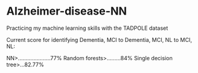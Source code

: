 # Alzheimer-disease-NN
Practicing my machine learning skills with the TADPOLE dataset

Current score for identifying Dementia, MCI to Dementia, MCI, NL to MCI, NL:

NN>.....................77%
Random forests>.........84%
Single decision tree>...82.77%
